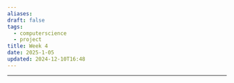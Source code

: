 ```yaml
---
aliases: 
draft: false
tags:
  - computerscience
  - project
title: Week 4
date: 2025-1-05
updated: 2024-12-10T16:48
---
```


-------------------------------------------------------------------------------

